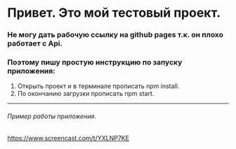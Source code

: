# Привет. Это мой тестовый проект.
### Не могу дать рабочую ссылку на github pages т.к. он плохо работает с Api. 
### Поэтому пишу простую инструкцию по запуску приложения:
1. Открыть проект и в терминале прописать npm install.
2. По окончанию загрузки прописать npm start.

***

###### Пример работы приложения.
https://www.screencast.com/t/YXLNP7KE
